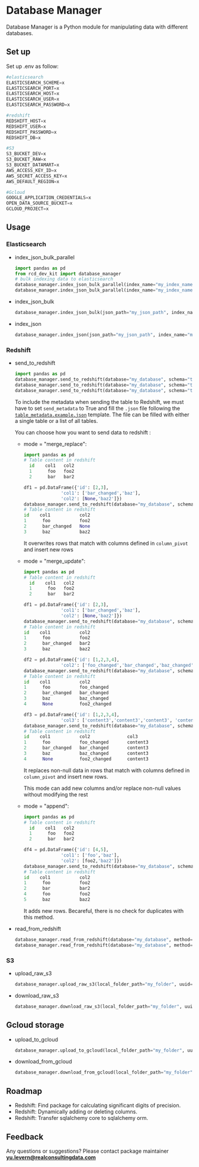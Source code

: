 # Database Manager
Database Manager is a Python module for manipulating data with different databases.

## Set up
Set up .env as follow:
```python
#elasticsearch
ELASTICSEARCH_SCHEME=x
ELASTICSEARCH_PORT=x
ELASTICSEARCH_HOST=x
ELASTICSEARCH_USER=x
ELASTICSEARCH_PASSWORD=x

#redshift
REDSHIFT_HOST=x
REDSHIFT_USER=x
REDSHIFT_PASSWORD=x
REDSHIFT_DB=x

#S3
S3_BUCKET_DEV=x
S3_BUCKET_RAW=x
S3_BUCKET_DATAMART=x
AWS_ACCESS_KEY_ID=x
AWS_SECRET_ACCESS_KEY=x
AWS_DEFAULT_REGION=x

#Gcloud
GOOGLE_APPLICATION_CREDENTIALS=x
OPEN_DATA_SOURCE_BUCKET=x
GCLOUD_PROJECT=x
```

## Usage
### Elasticsearch
* index_json_bulk_parallel
    ```python
    import pandas as pd
    from rcd_dev_kit import database_manager
    # bulk indexing data to elasticsearch
    database_manager.index_json_bulk_parallel(index_name="my_index_name", method="json", json_path='my_json_path', keyword="") # with json file
    database_manager.index_json_bulk_parallel(index_name="my_index_name", method="dataframe", df=my_dataframe) # with pandas dataframe, pass your dataframe by pd_dataframe
    ```

* index_json_bulk
    ```python
    database_manager.index_json_bulk(json_path="my_json_path", index_name="my_index_name", keyword="") # bulk indexing data to elasticsearch
    ```

* index_json
    ```python
    database_manager.index_json(json_path="my_json_path", index_name="my_index_name", keyword="") # indexing data to elasticsearch
    ```

### Redshift
* send_to_redshift
    ```python
    import pandas as pd
    database_manager.send_to_redshift(database="my_database", schema="test_schema", table="my_table_name", df=my_dataframe) # fast way to send data to redshift&s3 without checking consistency
    database_manager.send_to_redshift(database="my_database", schema="test_schema", table="my_table_name", df=my_dataframe, check=True) # slow way to send data to redshift&s3 but will table structure
    database_manager.send_to_redshift(database="my_database", schema="test_schema", table="my_table_name", df=my_dataframe, send_metadata=True) # To send the metadata(Table and Column Descriptions within the table.)
    ```
    To include the metadata when sending the table to Redshift, we must have to set `send_metadata` to True and fill the `.json` file following the [`table_metadata.example.json`](../../../table_metadata.example.json) template. The file can be filled with either a single table or a list of all tables.

    You can choose how you want to send data to redshift :
  * mode = "merge_replace":
      ```python
      import pandas as pd
      # Table content in redshift
        id    col1   col2
        1      foo   foo2
        2      bar   bar2

      df1 = pd.DataFrame({'id': [2,3],
                    'col1': ['bar_changed','baz'],
                    'col2': [None,'baz2']})
      database_manager.send_to_redshift(database="my_database", schema="my_schema", table="my_table", df=df1, mode="merge_replace", column_pivot=["id"])
      # Table content in redshift
      id    col1           col2
      1      foo           foo2
      2      bar_changed   None
      3      baz           baz2
      ```
    It overwrites rows that match with columns defined in `column_pivot` and insert new rows 
  * mode = "merge_update":
      ```python
      import pandas as pd
      # Table content in redshift
        id    col1   col2
        1      foo   foo2
        2      bar   bar2

      df1 = pd.DataFrame({'id': [2,3],
                    'col1': ['bar_changed','baz'],
                    'col2': [None,'baz2']})
      database_manager.send_to_redshift(database="my_database", schema="my_schema", table="my_table", df=df1, mode="merge_update", column_pivot=["id"])
      # Table content in redshift
      id    col1           col2
      1      foo           foo2
      2      bar_changed   bar2
      3      baz           baz2
    
      df2 = pd.DataFrame({'id': [1,2,3,4],
                    'col2': ['foo_changed','bar_changed','baz_changed', 'foo2_changed']})
      database_manager.send_to_redshift(database="my_database", schema="my_schema", table="my_table", df=df2, mode="merge_update", column_pivot=["id"])
      # Table content in redshift
      id    col1           col2
      1      foo           foo_changed
      2      bar_changed   bar_changed
      3      baz           baz_changed
      4      None          foo2_changed
    
      df3 = pd.DataFrame({'id': [1,2,3,4],
                    'col3': ['content3','content3','content3', 'content3']})
      database_manager.send_to_redshift(database="my_database", schema="my_schema", table="my_table", df=df3, mode="merge_update", column_pivot=["id"])
      # Table content in redshift
      id    col1           col2              col3
      1      foo           foo_changed       content3
      2      bar_changed   bar_changed       content3
      3      baz           baz_changed       content3
      4      None          foo2_changed      content3
      ```
    It replaces non-null data in rows that match with columns defined in `column_pivot` and insert new rows.

    This mode can add new columns and/or replace non-null values without modifying the rest 
 
  * mode = "append":
      ```python
      import pandas as pd
      # Table content in redshift
        id    col1   col2
        1      foo   foo2
        2      bar   bar2

      df4 = pd.DataFrame({'id': [4,5],
                    'col1': ['foo','baz'],
                    'col2': [foo2,'baz2']})
      database_manager.send_to_redshift(database="my_database", schema="my_schema", table="my_table", df=df4, mode="append")
      # Table content in redshift
      id    col1           col2
      1      foo           foo2
      2      bar           bar2
      4      foo           foo2
      5      baz           baz2
      ```
    It adds new rows. Becareful, there is no check for duplicates with this method.

* read_from_redshift
    ```python
    database_manager.read_from_redshift(database="my_database", method="auto", schema="my_schema", table="my_table_name", debug=True) # reading data from redshift with auto mode
    database_manager.read_from_redshift(database="my_database", method="sql", sql_query='SELECT * FROM reference.jp__gender_dictionary__mhlw', debug=False) # reading data from redshift with sql query
    ```

### S3
* upload_raw_s3
    ```python
    database_manager.upload_raw_s3(local_folder_path="my_folder", uuid="my_uuid")
    ```

* download_raw_s3
    ```python
    database_manager.download_raw_s3(local_folder_path="my_folder", uuid="my_uuid")
    ```

## Gcloud storage
* upload_to_gcloud
    ```python
    database_manager.upload_to_gcloud(local_folder_path="my_folder", uuid="my_uuid")
    ```
    
* download_from_gcloud
    ```python
    database_manager.download_from_gcloud(local_folder_path="my_folder", uuid="my_uuid")
    ```

## Roadmap
* Redshift: Find package for calculating significant digits of precision.
* Redshift: Dynamically adding or deleting columns.
* Redshift: Transfer sqlalchemy core to sqlalchemy orm.


## Feedback
Any questions or suggestions?
Please contact package maintainer **yu.levern@realconsultingdata.com**
